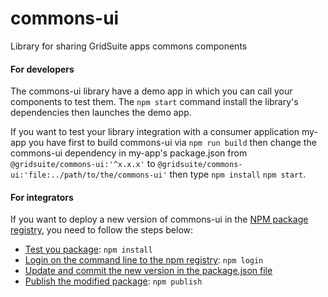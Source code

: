 # commons-ui

Library for sharing GridSuite apps commons components

#### For developers

The commons-ui library have a demo app in which you can call your components to test them.
The `npm start` command install the library's dependencies then launches the demo app.

If you want to test your library integration with a consumer application my-app you have first
to build commons-ui via `npm run build` then change the commons-ui dependency in my-app's package.json from `@gridsuite/commons-ui:'^x.x.x'`
to `@gridsuite/commons-ui:'file:../path/to/the/commons-ui'` then type `npm install` `npm start`.

#### For integrators

If you want to deploy a new version of commons-ui in the [NPM package registry](https://www.npmjs.com/package/@gridsuite/commons-ui),
you need to follow the steps below:

-   [Test you package](https://docs.npmjs.com/creating-and-publishing-scoped-public-packages#testing-your-package): `npm install`
-   [Login on the command line to the npm registry](https://docs.npmjs.com/logging-in-to-an-npm-enterprise-registry-from-the-command-line): `npm login`
-   [Update and commit the new version in the package.json file](https://github.com/gridsuite/commons-ui/blob/master/package.json)
-   [Publish the modified package](https://docs.npmjs.com/creating-and-publishing-scoped-public-packages#publishing-scoped-public-packages): `npm publish`
